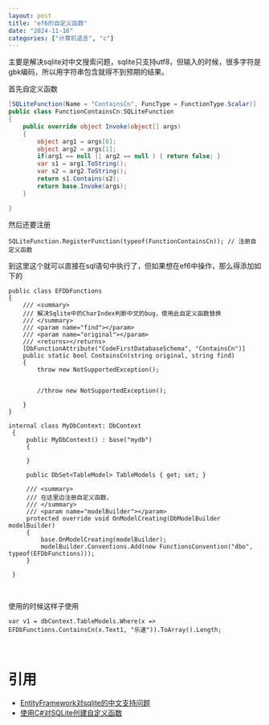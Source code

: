 ```yaml
---
layout: post
title: "ef6的自定义函数"
date: "2024-11-16"
categories: ["计算机语言", "c"]
---
```


主要是解决sqlite对中文搜索问题，sqlite只支持utf8，但输入的时候，很多字符是gbk编码，所以用字符串包含就得不到预期的结果。

首先自定义函数

```c#
[SQLiteFunction(Name = "ContainsCn", FuncType = FunctionType.Scalar)]
public class FunctionContainsCn:SQLiteFunction
{
    public override object Invoke(object[] args)
    {
        object arg1 = args[0];
        object arg2 = args[1];
        if(arg1 == null || arg2 == null ) { return false; }
        var s1 = arg1.ToString();
        var s2 = arg2.ToString();
        return s1.Contains(s2);
        return base.Invoke(args);
    }

}
```

然后还要注册

```
SQLiteFunction.RegisterFunction(typeof(FunctionContainsCn)); // 注册自定义函数
```

到这里这个就可以直接在sql语句中执行了，但如果想在ef6中操作，那么得添加如下的

```
public class EFDbFunctions
{
    /// <summary>
    /// 解决Sqlite中的CharIndex判断中文的bug，使用此自定义函数替换
    /// </summary>
    /// <param name="find"></param>
    /// <param name="original"></param>
    /// <returns></returns>
    [DbFunctionAttribute("CodeFirstDatabaseSchema", "ContainsCn")]
    public static bool ContainsCn(string original, string find)
    {
        throw new NotSupportedException();


        //throw new NotSupportedException();

    }
}
```

```
internal class MyDbContext: DbContext
 {
     public MyDbContext() : base("mydb")
     {

     }

     public DbSet<TableModel> TableModels { get; set; }

     /// <summary>
     /// 在这里边注册自定义函数，
     /// </summary>
     /// <param name="modelBuilder"></param>
     protected override void OnModelCreating(DbModelBuilder modelBuilder)
     {
         base.OnModelCreating(modelBuilder);
         modelBuilder.Conventions.Add(new FunctionsConvention("dbo", typeof(EFDbFunctions)));
     }

 }
```

 

使用的时候这样子使用

```
var v1 = dbContext.TableModels.Where(x => EFDbFunctions.ContainsCn(x.Text1, "乐速")).ToArray().Length;
```

 

# 引用

- [EntityFramework对sqlite的中文支持问题](https://bbs.csdn.net/topics/392505354)
- [使用C#对SQLite创建自定义函数](https://blog.csdn.net/lc156845259/article/details/68944742)
